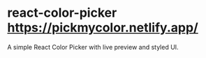# react-color-picker https://pickmycolor.netlify.app/
A simple React Color Picker with live preview and styled UI.
